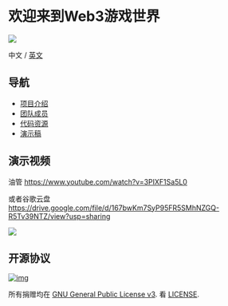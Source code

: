 

# 欢迎来到Web3游戏世界

<img src="http://qpjf9b6ys.hn-bkt.clouddn.com/logo.png"/>

中文 / [英文](https://github.com/ParityAsia/hackathon-2021-spring/tree/main/teams/01-Web3Games/README.md)

## 导航

- [项目介绍](https://github.com/ParityAsia/hackathon-2021-spring/tree/main/teams/01-Web3Games/docs/project-CN.md)
- [团队成员](https://github.com/ParityAsia/hackathon-2021-spring/blob/main/teams/01-Web3Games/docs/team-CN.md)
- [代码资源](https://github.com/ParityAsia/hackathon-2021-spring/tree/main/teams/01-Web3Games/src/README-CN.md)
- [演示稿](https://github.com/ParityAsia/hackathon-2021-spring/tree/main/teams/01-Web3Games/docs/presentation-CN.pdf)

## 演示视频

油管 https://www.youtube.com/watch?v=3PIXF1Sa5L0



或者谷歌云盘 https://drive.google.com/file/d/167bwKm7SyP95FR5SMhNZGQ-R5Tv39NTZ/view?usp=sharing



<img src="http://qpjf9b6ys.hn-bkt.clouddn.com/11.png"/>

## 开源协议

[![img](https://camo.githubusercontent.com/98afb41cdd0f78fb62d19134df53d940bc055fc62e37da7bab8bca12a8ab5f75/68747470733a2f2f696d672e736869656c64732e696f2f6769746875622f6c6963656e73652f464953434f2d42434f532f464953434f2d42434f532e737667)](https://github.com/ParityAsia/hackathon-2021-spring/blob/main/teams/18-微芒区块链小队/LICENSE)

所有捐赠均在 [GNU General Public License v3](https://www.gnu.org/licenses/gpl-3.0.en.html). 看 [LICENSE](https://github.com/ParityAsia/hackathon-2021-spring/blob/main/teams/18-微芒区块链小队/LICENSE).